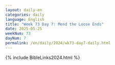 ```yaml
---
layout: daily-en
categories: daily
language: English
title: "Week 73 Day 7: Mend the Loose Ends"
date: 2025-05-25
weekNum: 73
dayNum: 7
permalink: /en/daily/2024/wk73-day7-daily.html
---
```



{% include BibleLinks2024.html %}

